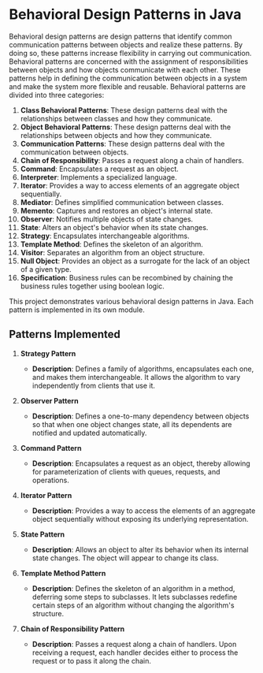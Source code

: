 # Behavioral Design Patterns in Java
Behavioral design patterns are design patterns that identify common communication patterns between objects and realize these patterns. By doing so, these patterns increase flexibility in carrying out communication.
Behavioral patterns are concerned with the assignment of responsibilities between objects and how objects communicate with each other. These patterns help in defining the communication between objects in a system and make the system more flexible and reusable.
Behavioral patterns are divided into three categories:
1. **Class Behavioral Patterns**: These design patterns deal with the relationships between classes and how they communicate.
2. **Object Behavioral Patterns**: These design patterns deal with the relationships between objects and how they communicate.
3. **Communication Patterns**: These design patterns deal with the communication between objects.
4. **Chain of Responsibility**: Passes a request along a chain of handlers.
5. **Command**: Encapsulates a request as an object.
6. **Interpreter**: Implements a specialized language.
7. **Iterator**: Provides a way to access elements of an aggregate object sequentially.
8. **Mediator**: Defines simplified communication between classes.
9. **Memento**: Captures and restores an object's internal state.
10. **Observer**: Notifies multiple objects of state changes.
11. **State**: Alters an object's behavior when its state changes.
12. **Strategy**: Encapsulates interchangeable algorithms.
13. **Template Method**: Defines the skeleton of an algorithm.
14. **Visitor**: Separates an algorithm from an object structure.
15. **Null Object**: Provides an object as a surrogate for the lack of an object of a given type.
16. **Specification**: Business rules can be recombined by chaining the business rules together using boolean logic.

This project demonstrates various behavioral design patterns in Java. Each pattern is implemented in its own module.

## Patterns Implemented

1. **Strategy Pattern**
    - **Description**: Defines a family of algorithms, encapsulates each one, and makes them interchangeable. It allows the algorithm to vary independently from clients that use it.

2. **Observer Pattern**
    - **Description**: Defines a one-to-many dependency between objects so that when one object changes state, all its dependents are notified and updated automatically.

3. **Command Pattern**
    - **Description**: Encapsulates a request as an object, thereby allowing for parameterization of clients with queues, requests, and operations.

4. **Iterator Pattern**
    - **Description**: Provides a way to access the elements of an aggregate object sequentially without exposing its underlying representation.

5. **State Pattern**
    - **Description**: Allows an object to alter its behavior when its internal state changes. The object will appear to change its class.

6. **Template Method Pattern**
    - **Description**: Defines the skeleton of an algorithm in a method, deferring some steps to subclasses. It lets subclasses redefine certain steps of an algorithm without changing the algorithm's structure.
7. **Chain of Responsibility Pattern**
    - **Description**: Passes a request along a chain of handlers. Upon receiving a request, each handler decides either to process the request or to pass it along the chain.